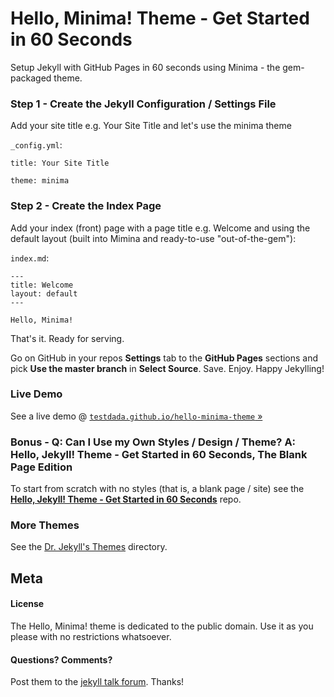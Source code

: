 
# Hello, Minima! Theme - Get Started in 60 Seconds

Setup Jekyll with GitHub Pages in 60 seconds using Minima - the gem-packaged theme.

### Step 1 - Create the Jekyll Configuration / Settings File

Add your site title e.g. Your Site Title and let's use the minima theme

`_config.yml`:

```
title: Your Site Title

theme: minima
```

### Step 2 - Create the Index Page

Add your index (front) page with a page title e.g. Welcome and using the default layout (built into Mimina and ready-to-use "out-of-the-gem"):


`index.md`:

```
---
title: Welcome
layout: default
---

Hello, Minima!
```

That's it. Ready for serving.

Go on GitHub in your repos **Settings** tab to the **GitHub Pages** sections and pick **Use the master branch** in **Select Source**.
Save. Enjoy. Happy Jekylling!


### Live Demo

See a live demo @ [`testdada.github.io/hello-minima-theme` »](https://testdada.github.io/hello-minima-theme)



### Bonus - Q: Can I Use my Own Styles / Design / Theme? A: Hello, Jekyll! Theme - Get Started in 60 Seconds, The Blank Page Edition

To start from scratch with no styles (that is, a blank page / site) see
the [**Hello, Jekyll! Theme - Get Started in 60 Seconds**](https://github.com/henrythemes/hello-jekyll-theme) repo.


### More Themes

See the [Dr. Jekyll's Themes](https://drjekyllthemes.github.io) directory.


## Meta

#### License

The Hello, Minima! theme is dedicated to the public domain.
Use it as you please with no restrictions whatsoever.

#### Questions? Comments?

Post them to the [jekyll talk forum](http://talk.jekyllrb.com). Thanks!

